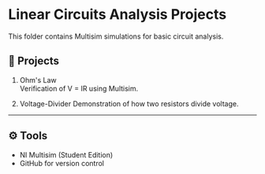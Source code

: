 # Linear Circuits Analysis Projects

This folder contains Multisim simulations for basic circuit analysis.

## 📂 Projects
1. Ohm's Law  
   Verification of V = IR using Multisim.

2. Voltage-Divider 
   Demonstration of how two resistors divide voltage.

---

## ⚙️ Tools
- NI Multisim (Student Edition)
- GitHub for version control

